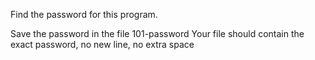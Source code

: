 Find the password for this program.

Save the password in the file 101-password
Your file should contain the exact password, no new line, no extra space
